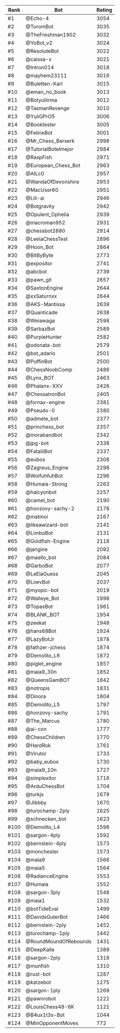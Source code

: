 Rank|Bot|Rating
---|---|---
#1|@Echo-4|3054
#2|@ToromBot|3035
#3|@TheFreshman1902|3032
#4|@YoBot_v2|3024
#5|@ResoluteBot|3022
#6|@caissa-x|3021
#7|@Intron014|3018
#8|@mayhem23111|3016
#9|@Buletten-Karl|3015
#10|@eman_no_book|3013
#11|@Botyuliirma|3012
#12|@TasmanRevenge|3010
#13|@YuliGPrO5|3006
#14|@Booktester|3005
#15|@FelineBot|3001
#16|@Mr_Chess_Berserk|2998
#17|@TutorialBotelmejor|2984
#18|@RaspFish|2971
#19|@European_Chess_Bot|2963
#20|@AILc0|2957
#21|@WandaOfDevonshire|2953
#22|@MacUser60|2951
#23|@Lili-ai|2946
#24|@Botgravity|2942
#25|@Opulent_Ophelia|2939
#26|@macroman952|2931
#27|@chessbot2880|2914
#28|@LeelaChessTest|2896
#29|@Hoon_Bot|2864
#30|@BitByByte|2773
#31|@expositor|2741
#32|@abcbot|2739
#33|@pawn_git|2657
#34|@SaxtonEngine|2644
#35|@xxSaturnxx|2644
#36|@AKS-Mantissa|2639
#37|@Quanticade|2638
#38|@Weiawaga|2598
#39|@SarbazBot|2589
#40|@PurpleHunter|2582
#41|@odonata-bot|2579
#42|@bot_adario|2501
#43|@PuffinBot|2500
#44|@ChessNoobComp|2486
#45|@Lynx_BOT|2463
#46|@Phalanx-XXV|2426
#47|@ChessatronBot|2405
#48|@fornax-engine|2381
#49|@Pseudo-0|2380
#50|@admete_bot|2377
#51|@princhess_bot|2357
#52|@morabandbot|2342
#53|@jpg-bot|2338
#54|@FataliiBot|2337
#55|@eubos|2308
#56|@Zagreus_Engine|2298
#57|@WolfuhfuhBot|2296
#58|@Humaia-Strong|2263
#59|@halcyonbot|2257
#60|@camel_bot|2190
#61|@honzovy-sachy-2|2178
#62|@matmoi|2167
#63|@likeawizard-bot|2141
#64|@LimboBot|2131
#65|@Goldfish-Engine|2118
#66|@jangine|2092
#67|@maello_bot|2084
#68|@GarboBot|2077
#69|@LeElaGuess|2045
#70|@LoevBot|2037
#71|@myopic-bot|2019
#72|@Walleye_Bot|1998
#73|@TopasBot|1961
#74|@BLANK_BOT|1954
#75|@zeekat|1948
#76|@hans68Bot|1924
#77|@LazyBotJr|1878
#78|@fathzer-jchess|1874
#79|@Demolito_L6|1872
#80|@piglet_engine|1857
#81|@maia9_30n|1852
#82|@QueensGamBOT|1842
#83|@notropis|1831
#84|@Dinora|1804
#85|@Demolito_L5|1797
#86|@honzovy-sachy|1791
#87|@The_Marcus|1780
#88|@ai-con|1777
#89|@ChessChildren|1770
#90|@HardRok|1761
#91|@Virutor|1733
#92|@baby_eubos|1730
#93|@maia9_10n|1727
#94|@simplexitor|1716
#95|@ArduChessBot|1704
#96|@turkjs|1679
#97|@Jibbby|1670
#98|@turochamp-2ply|1625
#99|@schnecken_bot|1623
#100|@Demolito_L4|1598
#101|@sargon-4ply|1592
#102|@bernstein-4ply|1573
#103|@monchester|1573
#104|@maia9|1566
#105|@maia5|1564
#106|@RadianceEngine|1553
#107|@Humaia|1552
#108|@sargon-3ply|1548
#109|@maia1|1532
#110|@botTideEval|1499
#111|@DavidsGuterBot|1466
#112|@bernstein-2ply|1452
#113|@turochamp-1ply|1442
#114|@RoundMoundOfRebounds|1431
#115|@DeepKalle|1389
#116|@sargon-2ply|1318
#117|@munfish|1310
#118|@rust-bot|1287
#119|@katzebot|1275
#120|@sargon-1ply|1269
#121|@pawnrobot|1221
#122|@LouisChess48-6K|1121
#123|@B4ux1t3s-Bot|1044
#124|@MinOpponentMoves|772
